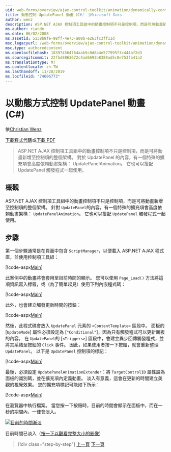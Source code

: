 ```yaml
---
uid: web-forms/overview/ajax-control-toolkit/animation/dynamically-controlling-updatepanel-animations-cs
title: 動態控制 UpdatePanel 動畫（C#） |Microsoft Docs
author: wenz
description: ASP.NET AJAX 控制項工具組中的動畫控制項不只是控制項，而是可將動畫新增至控制項的整個架構。 適用于 ... 的內容
ms.author: riande
ms.date: 06/02/2008
ms.assetid: 5138b8fe-98ff-4e73-a00b-e263fc3ff11d
msc.legacyurl: /web-forms/overview/ajax-control-toolkit/animation/dynamically-controlling-updatepanel-animations-cs
msc.type: authoredcontent
ms.openlocfilehash: 183974564764aab9c0d8a4e577995f3c444bf2d3
ms.sourcegitcommit: 22fbd8863672c4ad6693b8388ad5c8e753fb41a2
ms.translationtype: MT
ms.contentlocale: zh-TW
ms.lasthandoff: 11/28/2019
ms.locfileid: "74606773"
---
```

# <a name="dynamically-controlling-updatepanel-animations-c"></a>以動態方式控制 UpdatePanel 動畫 (C#)

依[Christian Wenz](https://github.com/wenz)

[下載程式代碼](https://download.microsoft.com/download/9/3/f/93f8daea-bebd-4821-833b-95205389c7d0/UpdatePanelAnimation2.cs.zip)或[下載 PDF](https://download.microsoft.com/download/b/6/a/b6ae89ee-df69-4c87-9bfb-ad1eb2b23373/updatepanelanimation2CS.pdf)

> ASP.NET AJAX 控制項工具組中的動畫控制項不只是控制項，而是可將動畫新增至控制項的整個架構。 對於 UpdatePanel 的內容，有一個特殊的擴充項會高度依賴動畫架構： UpdatePanelAnimation。 它也可以搭配 UpdatePanel 觸發程式一起使用。

## <a name="overview"></a>概觀

ASP.NET AJAX 控制項工具組中的動畫控制項不只是控制項，而是可將動畫新增至控制項的整個架構。 針對 `UpdatePanel`的內容，有一個特殊的擴充項會高度依賴動畫架構： `UpdatePanelAnimation`。 它也可以搭配 `UpdatePanel` 觸發程式一起使用。

## <a name="steps"></a>步驟

第一個步驟通常是在頁面中包含 `ScriptManager`，以便載入 ASP.NET AJAX 程式庫，並使用控制項工具組：

[!code-aspx[Main](dynamically-controlling-updatepanel-animations-cs/samples/sample1.aspx)]

此案例中的動畫將會套用至目前時間的顯示。 您可以使用 `Page_Load()` 方法將這項資訊寫入標籤，或（為了簡單起見）使用下列內嵌程式碼：

[!code-aspx[Main](dynamically-controlling-updatepanel-animations-cs/samples/sample2.aspx)]

此外，也會建立觸發更新時間的按鈕：

[!code-aspx[Main](dynamically-controlling-updatepanel-animations-cs/samples/sample3.aspx)]

然後，此程式碼會放入 `UpdatePanel` 元素的 `<ContentTemplate>` 區段中。 面板的 [`UpdateMode`] 屬性必須設定為 [`"Conditional"`]，因為只有觸發程式可以更新面板的內容。 在 `UpdatePanel`的 [`<Triggers>`] 區段中，會建立異步回傳觸發程式，並將其系結至按鈕的 `Click` 事件。 因此，如果使用者按一下按鈕，就會重新整理 `UpdatePanel`。 以下是 `UpdatePanel` 控制項的標記：

[!code-aspx[Main](dynamically-controlling-updatepanel-animations-cs/samples/sample4.aspx)]

最後，必須設定 `UpdatePanelAnimationExtender`：將 `TargetControlID` 屬性設為面板的識別碼，並在擴充項內定義動畫。 淡入有意義，這會在更新的時間建立美觀的視覺效果。 您的擴充項標記可能如下所示：

[!code-aspx[Main](dynamically-controlling-updatepanel-animations-cs/samples/sample5.aspx)]

在瀏覽器中執行檔案。 當您按一下按鈕時，目前的時間會顯示在面板中，而在一秒的期間內，一律會淡入。

[![目前的時間漸淡](dynamically-controlling-updatepanel-animations-cs/_static/image2.png)](dynamically-controlling-updatepanel-animations-cs/_static/image1.png)

目前時間已淡入（[按一下以觀看完整大小的影像](dynamically-controlling-updatepanel-animations-cs/_static/image3.png)）

> [!div class="step-by-step"]
> [上一頁](animating-an-updatepanel-control-cs.md)
> [下一頁](adding-animation-to-a-control-vb.md)
